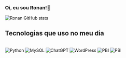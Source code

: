 ### Oi, eu sou Ronan!👋

![Ronan GitHub stats](https://github-readme-stats.vercel.app/api?username=ronannt&show_icons=true&theme=tokyonight)

## Tecnologias que uso no meu dia

<div style="display inline_block"><br/>
    <img align="center" alt="Python" src="https://img.shields.io/badge/Python-3776AB?style=for-the-badge&logo=python&logoColor=white" />
    <img align="center" alt="MySQL" src="https://img.shields.io/badge/mysql-%2300f.svg?style=for-the-badge&logo=mysql&logoColor=white" />
    <img align="center" alt="ChatGPT" src="https://img.shields.io/badge/chatGPT-74aa9c?style=for-the-badge&logo=openai&logoColor=white" />
    <img align="center" alt="WordPress" src="https://img.shields.io/badge/WordPress-%23117AC9.svg?style=for-the-badge&logo=WordPress&logoColor=white" />
    <img align="center" alt="PBI" src="https://img.shields.io/badge/PowerBI-F2C811?style=for-the-badge&logo=Power%20BI&logoColor=white" />
    <img align="center" alt="PBI" src="https://img.shields.io/badge/React-20232A?style=for-the-badge&logo=react&logoColor=61DAFB" />
<div>
